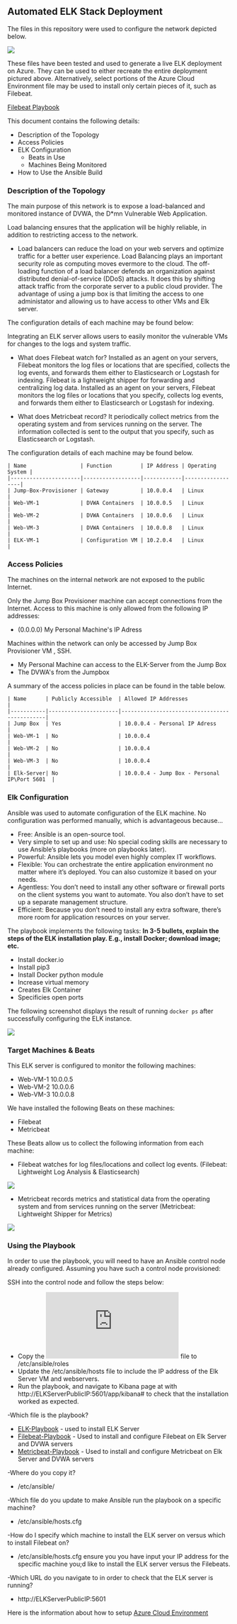 ## Automated ELK Stack Deployment

The files in this repository were used to configure the network depicted below.

![](https://github.com/s23rcan/Elk-Stack-Project/blob/main/Diagrams/Week_13_ELK_Stack_Project_v1.png)

These files have been tested and used to generate a live ELK deployment on Azure. They can be used to either recreate the entire deployment pictured above. Alternatively, select portions of the Azure Cloud Environment file may be used to install only certain pieces of it, such as Filebeat.

  [Filebeat Playbook](https://github.com/s23rcan/Elk-Stack-Project/blob/main/Ansible/filebeat_playbook.txt)

This document contains the following details:
- Description of the Topology
- Access Policies
- ELK Configuration
  - Beats in Use
  - Machines Being Monitored
- How to Use the Ansible Build


### Description of the Topology

The main purpose of this network is to expose a load-balanced and monitored instance of DVWA, the D*mn Vulnerable Web Application.

Load balancing ensures that the application will be highly reliable, in addition to restricting access to the network.
- Load balancers can reduce the load on your web servers and optimize traffic for a better user experience. Load Balancing plays an important security role as computing moves evermore to the cloud. The off-loading function of a load balancer defends an organization against distributed denial-of-service (DDoS) attacks. It does this by shifting attack traffic from the corporate server to a public cloud provider. The advantage of using a jump box is that limiting the access to one administator and allowing us to have access to other VMs and Elk server.

The configuration details of each machine may be found below:

Integrating an ELK server allows users to easily monitor the vulnerable VMs for changes to the logs and system traffic.
- What does Filebeat watch for? Installed as an agent on your servers, Filebeat monitors the log files or locations that are specified, collects the log events, and forwards them either to Elasticsearch or Logstash for indexing. Filebeat is a lightweight shipper for forwarding and centralizing log data. Installed as an agent on your servers, Filebeat monitors the log files or locations that you specify, collects log events, and forwards them either to Elasticsearch or Logstash for indexing.

- What does Metricbeat record? It periodically collect metrics from the operating system and from services running on the server. The information collected is sent to the output that you specify, such as Elasticsearch or Logstash.

The configuration details of each machine may be found below.

```
| Name                 | Function         | IP Address | Operating System |
|----------------------|------------------|------------|------------------|
| Jump-Box-Provisioner | Gateway          | 10.0.0.4   | Linux            |
| Web-VM-1             | DVWA Containers  | 10.0.0.5   | Linux            |
| Web-VM-2             | DVWA Containers  | 10.0.0.6   | Linux            |
| Web-VM-3             | DVWA Containers  | 10.0.0.8   | Linux            |
| ELK-VM-1             | Configuration VM | 10.2.0.4   | Linux            |

```
### Access Policies

The machines on the internal network are not exposed to the public Internet. 

Only the Jump Box Provisioner machine can accept connections from the Internet. Access to this machine is only allowed from the following IP addresses:
- (0.0.0.0) My Personal Machine's IP Adress

Machines within the network can only be accessed by Jump Box Provisioner VM , SSH.
- My Personal Machine can access to the ELK-Server from the Jump Box 
- The DVWA's from the Jumpbox 

A summary of the access policies in place can be found in the table below.

```
| Name      | Publicly Accessible  | Allowed IP Addresses                         |
|-----------|----------------------|----------------------------------------------|
| Jump Box  | Yes                  | 10.0.0.4 - Personal IP Adress                |
| Web-VM-1  | No                   | 10.0.0.4                                     |
| Web-VM-2  | No                   | 10.0.0.4                                     |
| Web-VM-3  | No                   | 10.0.0.4                                     |  
| Elk-Server| No                   | 10.0.0.4 - Jump Box - Personal IP\Port 5601  |

```

### Elk Configuration

Ansible was used to automate configuration of the ELK machine. No configuration was performed manually, which is advantageous because...

- Free: Ansible is an open-source tool.
- Very simple to set up and use: No special coding skills are necessary to use Ansible’s playbooks (more on playbooks later).
- Powerful: Ansible lets you model even highly complex IT workflows. 
- Flexible: You can orchestrate the entire application environment no matter where it’s deployed. You can also customize it based on your needs.
- Agentless: You don’t need to install any other software or firewall ports on the client systems you want to automate. You also don’t have to set up a separate management structure.
- Efficient: Because you don’t need to install any extra software, there’s more room for application resources on your server.


The playbook implements the following tasks:
**In 3-5 bullets, explain the steps of the ELK installation play. E.g., install Docker; download image; etc.** 
- Install docker.io
- Install pip3
- Install Docker python module
- Increase virtual memory
- Creates Elk Container
- Specificies open ports

The following screenshot displays the result of running `docker ps` after successfully configuring the ELK instance.

![](https://github.com/s23rcan/Elk-Stack-Project/blob/main/Images/elk_docker.PNG)

### Target Machines & Beats
This ELK server is configured to monitor the following machines:
- Web-VM-1   10.0.0.5
- Web-VM-2   10.0.0.6
- Web-VM-3   10.0.0.8

We have installed the following Beats on these machines:
- Filebeat
- Metricbeat

These Beats allow us to collect the following information from each machine:
- Filebeat watches for log files/locations and collect log events. (Filebeat: Lightweight Log Analysis & Elasticsearch)

![](https://github.com/s23rcan/Elk-Stack-Project/blob/main/Images/filebeat.PNG)

- Metricbeat records metrics and statistical data from the operating system and from services running on the server (Metricbeat: Lightweight Shipper for Metrics)


![](https://github.com/s23rcan/Elk-Stack-Project/blob/main/Images/metricbeat.png)


### Using the Playbook
In order to use the playbook, you will need to have an Ansible control node already configured. Assuming you have such a control node provisioned: 

SSH into the control node and follow the steps below:

- Copy the ![filebeat-playbook.yml](https://github.com/s23rcan/Elk-Stack-Project/blob/main/Ansible/filebeat_playbook.txt) file to /etc/ansible/roles
- Update the /etc/ansible/hosts file to include the IP address of the Elk Server VM and webservers.
- Run the playbook, and navigate to Kibana page at with http://ELKServerPublicIP:5601/app/kibana# to check that the installation worked as expected.




-Which file is the playbook?
  - [ELK-Playbook](https://github.com/s23rcan/Elk-Stack-Project/blob/main/Ansible/elk_playbook.txt) - used to install ELK Server
  - [Filebeat-Playbook](https://github.com/s23rcan/Elk-Stack-Project/blob/main/Ansible/filebeat_playbook.txt) - Used to install and configure Filebeat on Elk Server and DVWA servers
  - [Metricbeat-Playbook](https://github.com/s23rcan/Elk-Stack-Project/blob/main/Ansible/metric_playbook.txt) - Used to install and configure Metricbeat on Elk Server and DVWA servers
  
-Where do you copy it?  
  - /etc/ansible/
  
-Which file do you update to make Ansible run the playbook on a specific machine? 
  - /etc/ansible/hosts.cfg

-How do I specify which machine to install the ELK server on versus which to install Filebeat on?
   - /etc/ansible/hosts.cfg ensure you you have input your IP address for the specific machine you;d like to install the ELK server versus the Filebeats.
   
-Which URL do you navigate to in order to check that the ELK server is running?
  - http://ELKServerPublicIP:5601
  
  
  
  
  
 
  Here is the information about how to setup [Azure Cloud Environment](https://github.com/s23rcan/Elk-Stack-Project/blob/main/Instruction%20-%20Azure%20Cloud%20Environment.md) 
  
  
  
  
 
